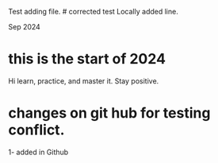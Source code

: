 Test adding file. # corrected test
Locally added line.

Sep 2024
# this is the start of 2024
Hi learn, practice, and  master it. 
Stay positive.

# changes on git hub for testing conflict. 
1- added in Github

